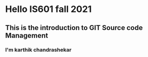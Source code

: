 # Hello IS601 fall 2021
## This is the introduction to GIT Source code Management
### I'm karthik chandrashekar
